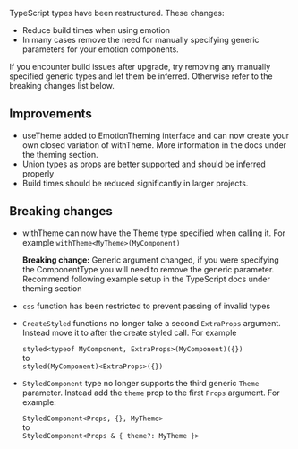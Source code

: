 TypeScript types have been restructured. These changes:

- Reduce build times when using emotion
- In many cases remove the need for manually specifying generic parameters for your emotion components.

If you encounter build issues after upgrade, try removing any manually specified generic types and let them be inferred. Otherwise refer to the breaking changes list below.

## Improvements

- useTheme added to EmotionTheming interface and can now create your own closed variation of withTheme. More information in the docs under the theming section.
- Union types as props are better supported and should be inferred properly
- Build times should be reduced significantly in larger projects.

## Breaking changes

- withTheme can now have the Theme type specified when calling it. For example `withTheme<MyTheme>(MyComponent)`

  **Breaking change:** Generic argument changed, if you were specifying the ComponentType you will need to remove the generic parameter. Recommend following example setup in the TypeScript docs under theming section

- `css` function has been restricted to prevent passing of invalid types
- `CreateStyled` functions no longer take a second `ExtraProps` argument. Instead move it to after the create styled call. For example

  `styled<typeof MyComponent, ExtraProps>(MyComponent)({})`  
  to  
  `styled(MyComponent)<ExtraProps>({})`

- `StyledComponent` type no longer supports the third generic `Theme` parameter. Instead add the `theme` prop to the first `Props` argument. For example:

  `StyledComponent<Props, {}, MyTheme>`  
  to  
  `StyledComponent<Props & { theme?: MyTheme }>`
